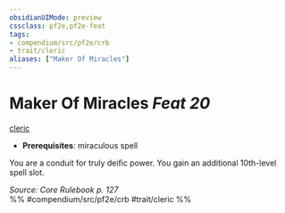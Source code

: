 ```yaml
---
obsidianUIMode: preview
cssclass: pf2e,pf2e-feat
tags:
- compendium/src/pf2e/crb
- trait/cleric
aliases: ["Maker Of Miracles"]
---
```

# Maker Of Miracles  *Feat 20*  
[cleric](Reference/Rules/Traits/cleric.md "Cleric Class Trait")  

- **Prerequisites**: miraculous spell

You are a conduit for truly deific power. You gain an additional 10th-level spell slot.

*Source: Core Rulebook p. 127*  
%% #compendium/src/pf2e/crb #trait/cleric %%